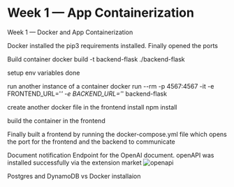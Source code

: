 # Week 1 — App Containerization
Week 1 — Docker and App Containerization

Docker installed
the pip3 requirements installed.
Finally opened the ports

Build container
docker build -t  backend-flask ./backend-flask

setup env variables
done

run another instance of a container 
docker run --rm -p 4567:4567 -it -e FRONTEND_URL='*' -e BACKEND_URL='*' backend-flask

create another docker file in the frontend
install npm install

build the container in the frontend

Finally built a frontend by running the docker-compose.yml file
which opens the port for the frontend and the backend to communicate

Document notification Endpoint for the OpenAI document.
openAPI was installed successfully via the extension market
![openapi](https://user-images.githubusercontent.com/121178341/224060184-fe438ea2-1dad-43d8-a673-55c8a6f67fc3.PNG)



Postgres and DynamoDB vs Docker installaion
